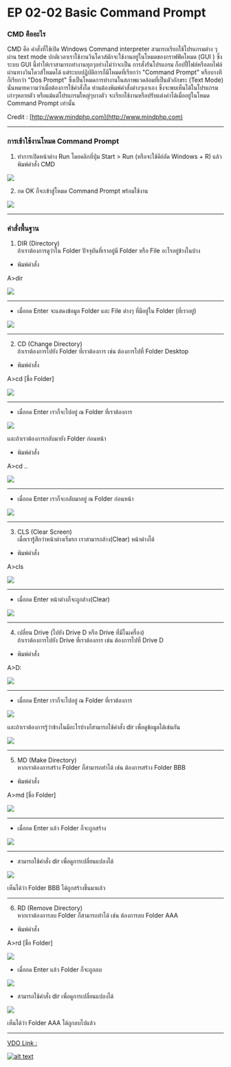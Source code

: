 # EP 02-02 Basic Command Prompt

### CMD คืออะไร

CMD คือ คำสั่งที่ใช้เปิด Windows Command interpreter สามารถเรียกใช้โปรแกรมต่าง ๆ ผ่าน text mode ปกติเวลาเราใช้งานวินโดวส์มักจะใช้งานอยู่ในโหมดของกราฟฟิคโหมด (GUI ) ซึ่งระบบ GUI นี้ทำให้เราสามารถทำงานทุกๆอย่างไม่ว่าจะเป็น การสั่งรันโปรแกรม ก็อปปี้ไฟล์หรือลบไฟล์ ผ่านทางวินโดวส์โหมดได้ แต่ระบบปฏิบัติการก็มีโหมดที่เรียกว่า "Command Prompt" หรือบางทีก็เรียกว่า "Dos Prompt" ซึ่งเป็นโหมดการทำงานในสภาพแวดล้อมที่เป็นตัวอักขระ (Text Mode) นั่นหมายความว่าเมื่อต้องการใช้คำสั่งใด ท่านต้องพิมพ์คำสั่งต่างๆเอาเอง ซึ่งจะพบเห็นได้ในโปรแกรมเก่าๆหลายตัว หรือแม้แต่โปรแกรมใหญ่ๆบางตัว จะเรียกใช้งานหรือปรับแต่งค่าได้เมื่ออยู่ในโหมด Command Prompt เท่านั้น

Credit : [http://www.mindphp.com](http://www.mindphp.com)

* * *

### การเข้าใช้งานโหมด Command Prompt

1) ทำการเปิดหน้าต่าง Run โดยคลิกที่ปุ่ม Start > Run  (หรือจะใช้คีย์ลัด Windows + R) แล้ว  พิมพ์คำสั่ง CMD  

![](images/EP02-02CMD/01.PNG)

2) กด OK ก็จะเข้าสู่โหมด Command Prompt พร้อมใช้งาน   

![](images/EP02-02CMD/02.PNG)

* * *

### คำสั่งพื้นฐาน

1) DIR (Directory)  
ถ้าเราต้องการดูว่าใน Folder ปัจจุบันที่เราอยู่มี Folder หรือ File อะไรอยู่ข้างในบ้าง 
   
* พิมพ์คำสั่ง 

A>dir 

![](images/EP02-02CMD/03.PNG)

* * *

* เมื่อกด Enter จะแสดงข้อมูล Folder และ File ต่างๆ ที่มีอยู่ใน Folder (ที่เราอยู่)

![](images/EP02-02CMD/04.PNG)

* * *

2) CD (Change Directory)  
ถ้าเราต้องการไปยัง Folder ที่เราต้องการ เช่น ต้องการไปที่ Folder Desktop

* พิมพ์คำสั่ง  

A>cd [ชื่อ Folder] 

![](images/EP02-02CMD/05.PNG)

* * *

* เมื่อกด Enter เราก็จะไปอยู่ ณ Folder ที่เราต้องการ

![](images/EP02-02CMD/06.PNG)
  
  และถ้าเราต้องการกลับมายัง Folder ก่อนหน้า

* พิมพ์คำสั่ง  

A>cd ..

![](images/EP02-02CMD/07.PNG)

* * *

* เมื่อกด Enter เราก็จะกลับมาอยู่ ณ Folder ก่อนหน้า

![](images/EP02-02CMD/08.PNG)

* * *

3) CLS (Clear Screen)  
เมื่อเรารู้สึกว่าหน้าต่างเริ่มรก เราสามารถล้าง(Clear) หน้าต่างได้

* พิมพ์คำสั่ง  

A>cls

![](images/EP02-02CMD/09.PNG)

* * *

* เมื่อกด Enter หน้าต่างก็จะถูกล้าง(Clear)

![](images/EP02-02CMD/10.PNG)

* * *

4) เปลี่ยน Drive (ไปยัง Drive D หรือ Drive ที่มีในเครื่อง)  
ถ้าเราต้องการไปยัง Drive ที่เราต้องการ เช่น ต้องการไปที่ Drive D

* พิมพ์คำสั่ง

A>D:

![](images/EP02-02CMD/11.PNG)

* * *

* เมื่อกด Enter เราก็จะไปอยู่ ณ Folder ที่เราต้องการ

![](images/EP02-02CMD/12.PNG)
   
   และถ้าเราต้องการรู้ว่าข้างในมีอะไรบ้างก็สามารถใช้คำสั่ง dir เพื่อดูข้อมูลได้เช่นกัน

![](images/EP02-02CMD/19.PNG)

* * *

5) MD (Make Directory)  
หากเราต้องการสร้าง Folder ก็สามารถทำได้ เช่น ต้องการสร้าง Folder BBB

* พิมพ์คำสั่ง  

A>md [ชื่อ Folder]

![](images/EP02-02CMD/13.PNG)

* * *

* เมื่อกด Enter แล้ว Folder ก็จะถูกสร้าง

![](images/EP02-02CMD/14.PNG)

* * *

* สามารถใช้คำสั่ง dir เพื่อดูการเปลี่ยนแปลงได้

![](images/EP02-02CMD/15.PNG)  

เห็นได้ว่า Folder BBB ได้ถูกสร้างขึ้นมาแล้ว

* * *

6) RD (Remove Directory)  
หากเราต้องการลบ Folder ก็สามารถทำได้ เช่น ต้องการลบ Folder AAA

* พิมพ์คำสั่ง  
    
A>rd [ชื่อ Folder]
    
![](images/EP02-02CMD/16.PNG)

* เมื่อกด Enter แล้ว Folder ก็จะถูกลบ

![](images/EP02-02CMD/17.PNG)

* สามารถใช้คำสั่ง dir เพื่อดูการเปลี่ยนแปลงได้

![](images/EP02-02CMD/18.PNG)  

เห็นได้ว่า Folder AAA ได้ถูกลบไปแล้ว  

* * *

[VDO Link : ](http://www.youtube.com/watch?v=276yxgySH6k)

[![alt text](images/EP02-02CMD/20.PNG)](http://www.youtube.com/watch?v=276yxgySH6k)